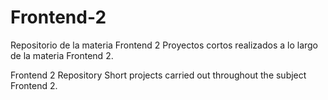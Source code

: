 # Frontend-2
Repositorio de la materia Frontend 2 
Proyectos cortos realizados a lo largo de la materia Frontend 2.

Frontend 2 Repository 
Short projects carried out throughout the subject Frontend 2.

